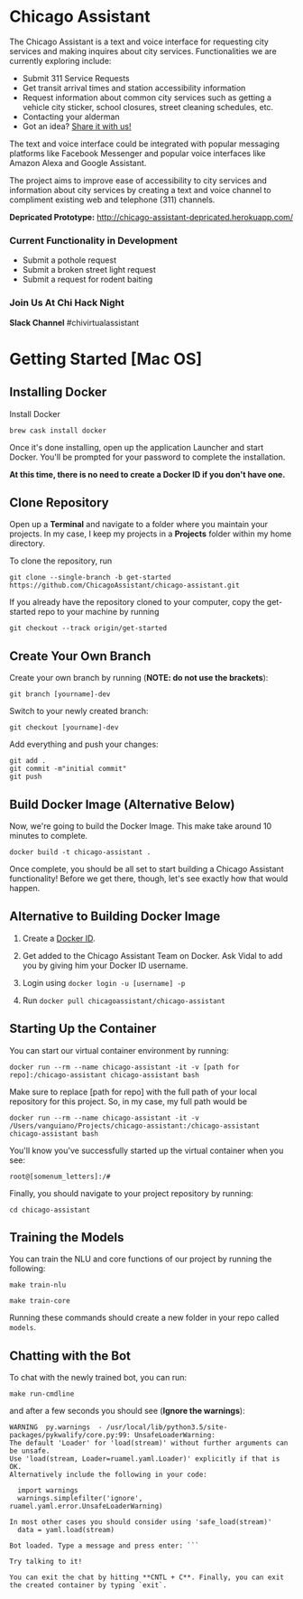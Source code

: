 # Chicago Assistant

The Chicago Assistant is a text and voice interface for requesting city services and making inquires about city services. Functionalities we are currently exploring include:
 - Submit 311 Service Requests
 - Get transit arrival times and station accessibility information
 - Request information about common city services such as getting a vehicle city sticker, school closures, street cleaning schedules, etc.
 - Contacting your alderman
 - Got an idea? [Share it with us!](google.com)

The text and voice interface could be integrated with popular messaging platforms like Facebook Messenger and popular voice interfaces like Amazon Alexa and Google Assistant.

The project aims to improve ease of accessibility to city services and information about city services by creating a text and voice channel to compliment existing web and telephone (311) channels.

**Depricated Prototype:** http://chicago-assistant-depricated.herokuapp.com/

### Current Functionality in Development
 - Submit a pothole request
 - Submit a broken street light request
 - Submit a request for rodent baiting


### Join Us At Chi Hack Night
**Slack Channel** #chivirtualassistant



# Getting Started [Mac OS]

## Installing Docker
Install Docker  

`brew cask install docker`

Once it's done installing, open up the application Launcher and start Docker. You'll be prompted for your password to complete the installation.

**At this time, there is no need to create a Docker ID if you don't have one.**


## Clone Repository
Open up a **Terminal** and navigate to a folder where you maintain your projects. In my case, I keep my projects in a **Projects** folder within my home directory.

To clone the repository, run  

`git clone --single-branch -b get-started https://github.com/ChicagoAssistant/chicago-assistant.git`

If you already have the repository cloned to your computer, copy the get-started repo to your machine by running

`git checkout --track origin/get-started`


## Create Your Own Branch
Create your own branch by running (**NOTE: do not use the brackets**):  

`git branch [yourname]-dev`  

Switch to your newly created branch:  

`git checkout [yourname]-dev`

Add everything and push your changes:  

`git add .`  
`git commit -m"initial commit"`  
`git push`

## Build Docker Image (Alternative Below)
Now, we're going to build the Docker Image. This make take around 10 minutes to complete.  

`docker build -t chicago-assistant .`

Once complete, you should be all set to start building a Chicago Assistant functionality! Before we get there, though, let's see exactly how that would happen.

## Alternative to Building Docker Image

1. Create a [Docker ID](https://cloud.docker.com/).

2. Get added to the Chicago Assistant Team on Docker. Ask Vidal to add you by giving him your Docker ID username.

3. Login using `docker login -u [username] -p`

4. Run `docker pull chicagoassistant/chicago-assistant`




## Starting Up the Container

You can start our virtual container environment by running:

`docker run --rm --name chicago-assistant -it -v [path for repo]:/chicago-assistant chicago-assistant bash`

Make sure to replace [path for repo] with the full path of your local repository for this project. So, in my case, my full path would be

`docker run --rm --name chicago-assistant -it -v /Users/vanguiano/Projects/chicago-assistant:/chicago-assistant chicago-assistant bash`

You'll know you've successfully started up the virtual container when you see:

`root@[somenum_letters]:/#`

Finally, you should navigate to your project repository by running:

`cd chicago-assistant`

## Training the Models

You can train the NLU and core functions of our project by running the following:

`make train-nlu`

`make train-core`

Running these commands should create a new folder in your repo called `models`.


## Chatting with the Bot

To chat with the newly trained bot, you can run:

`make run-cmdline`

and after a few seconds you should see (**Ignore the warnings**):

```
WARNING  py.warnings  - /usr/local/lib/python3.5/site-packages/pykwalify/core.py:99: UnsafeLoaderWarning:
The default 'Loader' for 'load(stream)' without further arguments can be unsafe.
Use 'load(stream, Loader=ruamel.yaml.Loader)' explicitly if that is OK.
Alternatively include the following in your code:

  import warnings
  warnings.simplefilter('ignore', ruamel.yaml.error.UnsafeLoaderWarning)

In most other cases you should consider using 'safe_load(stream)'
  data = yaml.load(stream)

Bot loaded. Type a message and press enter: ```

Try talking to it!

You can exit the chat by hitting **CNTL + C**. Finally, you can exit the created container by typing `exit`.
